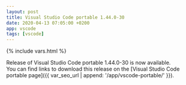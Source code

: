 ```yaml
---
layout: post
title: Visual Studio Code portable 1.44.0-30
date: 2020-04-13 07:05:00 +0200
app: vscode
tags: [vscode]
---
```

{% include vars.html %}

Release of Visual Studio Code portable 1.44.0-30 is now available.<br />
You can find links to download this release on the [Visual Studio Code portable page]({{ var_seo_url | append: '/app/vscode-portable/' }}).